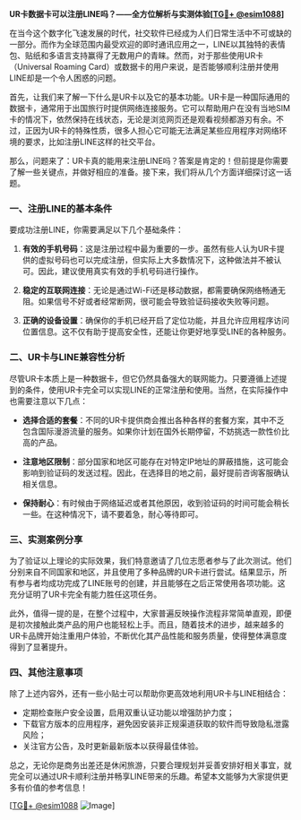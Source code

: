 **UR卡数据卡可以注册LINE吗？——全方位解析与实测体验[[TG💪+ @esim1088](https://t.me/s/esim1088)]**

在当今这个数字化飞速发展的时代，社交软件已经成为人们日常生活中不可或缺的一部分。而作为全球范围内最受欢迎的即时通讯应用之一，LINE以其独特的表情包、贴纸和多语言支持赢得了无数用户的青睐。然而，对于那些使用UR卡（Universal Roaming Card）或数据卡的用户来说，是否能够顺利注册并使用LINE却是一个令人困惑的问题。

首先，让我们来了解一下什么是UR卡以及它的基本功能。UR卡是一种国际通用的数据卡，通常用于出国旅行时提供网络连接服务。它可以帮助用户在没有当地SIM卡的情况下，依然保持在线状态，无论是浏览网页还是观看视频都游刃有余。不过，正因为UR卡的特殊性质，很多人担心它可能无法满足某些应用程序对网络环境的要求，比如注册LINE这样的社交平台。

那么，问题来了：UR卡真的能用来注册LINE吗？答案是肯定的！但前提是你需要了解一些关键点，并做好相应的准备。接下来，我们将从几个方面详细探讨这一话题。

### 一、注册LINE的基本条件

要成功注册LINE，你需要满足以下几个基础条件：

1. **有效的手机号码**：这是注册过程中最为重要的一步。虽然有些人认为UR卡提供的虚拟号码也可以完成注册，但实际上大多数情况下，这种做法并不被认可。因此，建议使用真实有效的手机号码进行操作。
   
2. **稳定的互联网连接**：无论是通过Wi-Fi还是移动数据，都需要确保网络畅通无阻。如果信号不好或者经常断网，很可能会导致验证码接收失败等问题。

3. **正确的设备设置**：确保你的手机已经开启了定位功能，并且允许应用程序访问位置信息。这不仅有助于提高安全性，还能让你更好地享受LINE的各种服务。

### 二、UR卡与LINE兼容性分析

尽管UR卡本质上是一种数据卡，但它仍然具备强大的联网能力。只要遵循上述提到的条件，使用UR卡完全可以实现LINE的正常注册和使用。当然，在实际操作中也需要注意以下几点：

- **选择合适的套餐**：不同的UR卡提供商会推出各种各样的套餐方案，其中不乏包含国际漫游流量的服务。如果你计划在国外长期停留，不妨挑选一款性价比高的产品。
  
- **注意地区限制**：部分国家和地区可能存在对特定IP地址的屏蔽措施，这可能会影响到验证码的发送过程。因此，在选择目的地之前，最好提前咨询客服确认相关信息。

- **保持耐心**：有时候由于网络延迟或者其他原因，收到验证码的时间可能会稍长一些。在这种情况下，请不要着急，耐心等待即可。

### 三、实测案例分享

为了验证以上理论的实际效果，我们特意邀请了几位志愿者参与了此次测试。他们分别来自不同国家和地区，并且使用了多种品牌的UR卡进行尝试。结果显示，所有参与者均成功完成了LINE账号的创建，并且能够在之后正常使用各项功能。这充分证明了UR卡完全有能力胜任这项任务。

此外，值得一提的是，在整个过程中，大家普遍反映操作流程非常简单直观，即便是初次接触此类产品的用户也能轻松上手。而且，随着技术的进步，越来越多的UR卡品牌开始注重用户体验，不断优化其产品性能和服务质量，使得整体满意度得到了显著提升。

### 四、其他注意事项

除了上述内容外，还有一些小贴士可以帮助你更高效地利用UR卡与LINE相结合：

- 定期检查账户安全设置，启用双重认证功能以增强防护力度；
- 下载官方版本的应用程序，避免因安装非正规渠道获取的软件而导致隐私泄露风险；
- 关注官方公告，及时更新最新版本以获得最佳体验。

总之，无论你是商务出差还是休闲旅游，只要合理规划并妥善安排好相关事宜，就完全可以通过UR卡顺利注册并畅享LINE带来的乐趣。希望本文能够为大家提供更多有价值的参考信息！

[[TG💪+ @esim1088](https://t.me/s/esim1088) ![Image](https://i.postimg.cc/4NQfJmqS/Snipaste-2025-05-13-00-14-12.png)]